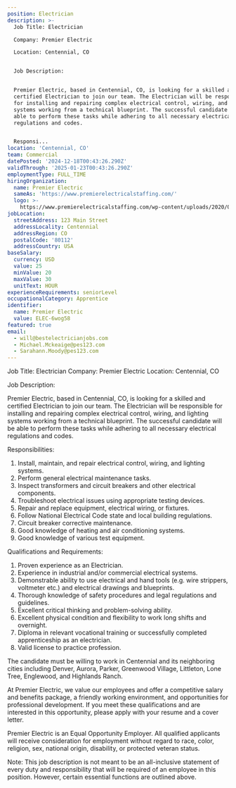 ```yaml
---
position: Electrician
description: >-
  Job Title: Electrician

  Company: Premier Electric 

  Location: Centennial, CO


  Job Description:


  Premier Electric, based in Centennial, CO, is looking for a skilled and
  certified Electrician to join our team. The Electrician will be responsible
  for installing and repairing complex electrical control, wiring, and lighting
  systems working from a technical blueprint. The successful candidate will be
  able to perform these tasks while adhering to all necessary electrical
  regulations and codes.


  Responsi...
location: 'Centennial, CO'
team: Commercial
datePosted: '2024-12-18T00:43:26.290Z'
validThrough: '2025-01-23T00:43:26.290Z'
employmentType: FULL_TIME
hiringOrganization:
  name: Premier Electric
  sameAs: 'https://www.premierelectricalstaffing.com/'
  logo: >-
    https://www.premierelectricalstaffing.com/wp-content/uploads/2020/05/Premier-Electrical-Staffing-logo.png
jobLocation:
  streetAddress: 123 Main Street
  addressLocality: Centennial
  addressRegion: CO
  postalCode: '80112'
  addressCountry: USA
baseSalary:
  currency: USD
  value: 25
  minValue: 20
  maxValue: 30
  unitText: HOUR
experienceRequirements: seniorLevel
occupationalCategory: Apprentice
identifier:
  name: Premier Electric
  value: ELEC-6wog58
featured: true
email:
  - will@bestelectricianjobs.com
  - Michael.Mckeaige@pes123.com
  - Sarahann.Moody@pes123.com
---
```




Job Title: Electrician
Company: Premier Electric 
Location: Centennial, CO

Job Description:

Premier Electric, based in Centennial, CO, is looking for a skilled and certified Electrician to join our team. The Electrician will be responsible for installing and repairing complex electrical control, wiring, and lighting systems working from a technical blueprint. The successful candidate will be able to perform these tasks while adhering to all necessary electrical regulations and codes.

Responsibilities:

1. Install, maintain, and repair electrical control, wiring, and lighting systems.
2. Perform general electrical maintenance tasks.
3. Inspect transformers and circuit breakers and other electrical components.
4. Troubleshoot electrical issues using appropriate testing devices.
5. Repair and replace equipment, electrical wiring, or fixtures.
6. Follow National Electrical Code state and local building regulations.
7. Circuit breaker corrective maintenance.
8. Good knowledge of heating and air conditioning systems.
9. Good knowledge of various test equipment.

Qualifications and Requirements:

1. Proven experience as an Electrician.
2. Experience in industrial and/or commercial electrical systems.
3. Demonstrable ability to use electrical and hand tools (e.g. wire strippers, voltmeter etc.) and electrical drawings and blueprints.
4. Thorough knowledge of safety procedures and legal regulations and guidelines.
5. Excellent critical thinking and problem-solving ability.
6. Excellent physical condition and flexibility to work long shifts and overnight.
7. Diploma in relevant vocational training or successfully completed apprenticeship as an electrician.
8. Valid license to practice profession.

The candidate must be willing to work in Centennial and its neighboring cities including Denver, Aurora, Parker, Greenwood Village, Littleton, Lone Tree, Englewood, and Highlands Ranch. 

At Premier Electric, we value our employees and offer a competitive salary and benefits package, a friendly working environment, and opportunities for professional development. If you meet these qualifications and are interested in this opportunity, please apply with your resume and a cover letter.

Premier Electric is an Equal Opportunity Employer. All qualified applicants will receive consideration for employment without regard to race, color, religion, sex, national origin, disability, or protected veteran status. 

Note: This job description is not meant to be an all-inclusive statement of every duty and responsibility that will be required of an employee in this position. However, certain essential functions are outlined above.
